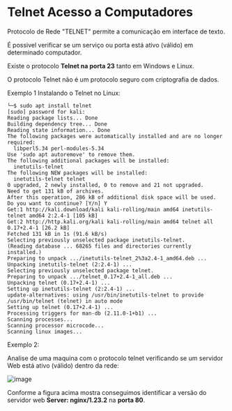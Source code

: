 # Telnet Acesso a Computadores

Protocolo de Rede "TELNET" permite a comunicação em interface de texto.

É possivel verificar se um serviço ou porta está ativo (válido) em determinado computador.

Existe o protocolo **Telnet na porta 23** tanto em Windows e Linux.

O protocolo Telnet não é um protocolo seguro com criptografia de dados.

Exemplo 1 Instalando o Telnet no Linux:

```
└─$ sudo apt install telnet
[sudo] password for kali:
Reading package lists... Done
Building dependency tree... Done
Reading state information... Done
The following packages were automatically installed and are no longer required:
  libperl5.34 perl-modules-5.34
Use 'sudo apt autoremove' to remove them.
The following additional packages will be installed:
  inetutils-telnet
The following NEW packages will be installed:
  inetutils-telnet telnet
0 upgraded, 2 newly installed, 0 to remove and 21 not upgraded.
Need to get 131 kB of archives.
After this operation, 286 kB of additional disk space will be used.
Do you want to continue? [Y/n] Y
Get:1 http://kali.download/kali kali-rolling/main amd64 inetutils-telnet amd64 2:2.4-1 [105 kB]
Get:2 http://http.kali.org/kali kali-rolling/main amd64 telnet all 0.17+2.4-1 [26.2 kB]
Fetched 131 kB in 1s (91.6 kB/s)
Selecting previously unselected package inetutils-telnet.
(Reading database ... 68265 files and directories currently installed.)
Preparing to unpack .../inetutils-telnet_2%3a2.4-1_amd64.deb ...
Unpacking inetutils-telnet (2:2.4-1) ...
Selecting previously unselected package telnet.
Preparing to unpack .../telnet_0.17+2.4-1_all.deb ...
Unpacking telnet (0.17+2.4-1) ...
Setting up inetutils-telnet (2:2.4-1) ...
update-alternatives: using /usr/bin/inetutils-telnet to provide /usr/bin/telnet (telnet) in auto mode
Setting up telnet (0.17+2.4-1) ...
Processing triggers for man-db (2.11.0-1+b1) ...
Scanning processes...
Scanning processor microcode...
Scanning linux images...
```

Exemplo 2:

Analise de uma maquina com o protocolo telnet verificando se um servidor Web está ativo (válido) dentro da rede:

![image](https://user-images.githubusercontent.com/33209944/210155549-0c2dde81-4262-4494-bc39-0f641be4a286.png)

Conforme a figura acima mostra conseguimos identificar a versão do servidor web **Server: nginx/1.23.2** na **porta 80**.



